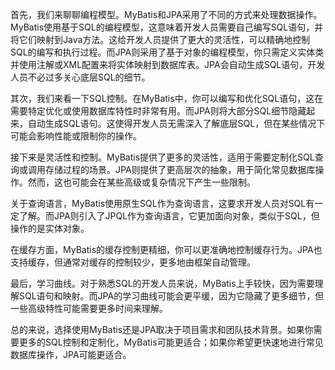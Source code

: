 首先，我们来聊聊编程模型。MyBatis和JPA采用了不同的方式来处理数据操作。MyBatis使用基于SQL的编程模型，这意味着开发人员需要自己编写SQL语句，并将它们映射到Java方法。这给开发人员提供了更大的灵活性，可以精确地控制SQL的编写和执行过程。而JPA则采用了基于对象的编程模型，你只需定义实体类并使用注解或XML配置来将实体映射到数据库表。JPA会自动生成SQL语句，开发人员不必过多关心底层SQL的细节。

其次，我们来看一下SQL控制。在MyBatis中，你可以编写和优化SQL语句，这在需要特定优化或使用数据库特性时非常有用。而JPA则将大部分SQL细节隐藏起来，自动生成SQL语句。这使得开发人员无需深入了解底层SQL，但在某些情况下可能会影响性能或限制你的操作。

接下来是灵活性和控制。MyBatis提供了更多的灵活性，适用于需要定制化SQL查询或调用存储过程的场景。JPA则提供了更高层次的抽象，用于简化常见数据库操作。然而，这也可能会在某些高级或复杂情况下产生一些限制。

关于查询语言，MyBatis使用原生SQL作为查询语言，这要求开发人员对SQL有一定了解。而JPA则引入了JPQL作为查询语言，它更加面向对象，类似于SQL，但操作的是实体对象。

在缓存方面，MyBatis的缓存控制更精细，你可以更准确地控制缓存行为。JPA也支持缓存，但通常对缓存的控制较少，更多地由框架自动管理。

最后，学习曲线。对于熟悉SQL的开发人员来说，MyBatis上手较快，因为需要理解SQL语句和映射。而JPA的学习曲线可能会更平缓，因为它隐藏了更多细节，但一些高级特性可能需要更多时间来理解。

总的来说，选择使用MyBatis还是JPA取决于项目需求和团队技术背景。如果你需要更多的SQL控制和定制化，MyBatis可能更适合；如果你希望更快速地进行常见数据库操作，JPA可能更适合。
